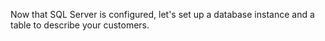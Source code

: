 Now that SQL Server is configured, let's set up a database instance and a table to describe your customers.
